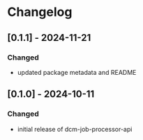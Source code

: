# Changelog

## [0.1.1] - 2024-11-21

### Changed

- updated package metadata and README

## [0.1.0] - 2024-10-11

### Changed

- initial release of dcm-job-processor-api
